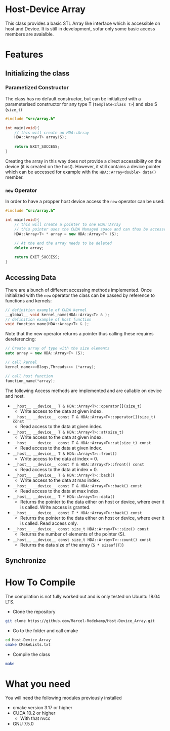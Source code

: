 # Host-Device Array

This class provides a basic STL Array like interface which is accessible on host and Device. 
It is still in development, sofar only some basic access members are avaialble.

# Features

## Initializing the class 
### Parametized Constructor
The class has no default constructor, but can be initialized with a parameterised constructor for any type T (`template<class T>`) and size S (`size_t`)
```c++
#include "src/array.h"

int main(void){
    // this will create an HDA::Array
    HDA::Array<T> array(S);
 
    return EXIT_SUCCESS;
}
```
Creating the array in this way does not provide a direct accessibility on the device (it is created on the host). However, it still contains a device pointer which can be accessed for example with the `HDA::Array<double> data()` member. 

### `new` Operator
In order to have a propper host device access the `new` operator can be used:
``` c++
#include "src/array.h"

int main(void){
    // this will create a pointer to one HDA::Array  
    // this pointer uses the CUDA Managed space and can thus be accessed on host and device
    HDA::Array<T> * array = new HDA::Array<T> (S);
 
    // At the end the array needs to be deleted
    delete array;

    return EXIT_SUCCESS;
}

```

## Accessing Data
There are a bunch of different accessing methods implemented.
Once initialized with the `new` operator the class can be passed by reference to functions and kernels:
```c++
// definition example of CUDA kernel
__global__ void kernel_name(HDA::Array<T> & );
// definition example of host function 
void function_name(HDA::Array<T> & );
```
Note that the new operator returns a pointer thus calling these requires dereferencing:
```c++
// Create array of type with the size elements 
auto array = new HDA::Array<T> (S);

// call kernel
kernel_name<<<Blogs,Threads>>> (*array);

// call host function
function_name(*array);

```

The following Access methods are implemented and are callable on device and host.
* `__host__ __device__ T & HDA::Array<T>::operator[](size_t)`
    * Write access to the data at given index.
* `__host__ __device__ const T & HDA::Array<T>::operator[](size_t) const `
    * Read access to the data at given index.
* `__host__ __device__ T & HDA::Array<T>::at(size_t)`
    * Write access to the data at given index.
* `__host__ __device__ const T & HDA::Array<T>::at(size_t) const`
    * Read access to the data at given index.
* `__host__ __device__ T & HDA::Array<T>::front()`
    * Write access to the data at index = 0.
* `__host__ __device__ const T & HDA::Array<T>::front() const`
    * Read access to the data at index = 0.
* `__host__ __device__ T & HDA::Array<T>::back()`
    * Write access to the data at max index.
* `__host__ __device__ const T & HDA::Array<T>::back() const`
    * Read access to the data at max index.
* `__host__ __device__ T * HDA::Array<T>::data()`
    * Returns the pointer to the data either on host or device, where ever it is called. Write access is granted.
* `__host__ __device__ const T * HDA::Array<T>::back() const`
    * Returns the pointer to the data either on host or device, where ever it is called. Read access only.
* `__host__ __device__ const size_t HDA::Array<T>::size() const`
    * Returns the number of elements of the pointer (S).
* `__host__ __device__ const size_t HDA::Array<T>::count() const`
    * Returns the data size of the array (`S * sizeof(T)`)

## Synchronize

# How To Compile

The compilation is not fully worked out and is only tested on Ubuntu 18.04 LTS.

* Clone the repository
```sh
git clone https://github.com/Marcel-Rodekamp/Host-Device_Array.git
```
* Go to the folder and call cmake
```sh
cd Host-Device_Array
cmake CMakeLists.txt
```
* Compile the class
```sh
make
```

# What you need
You will need the following modules previously installed
* cmake version 3.17 or higher
* CUDA 10.2 or higher 
    * With that nvcc
* GNU 7.5.0
